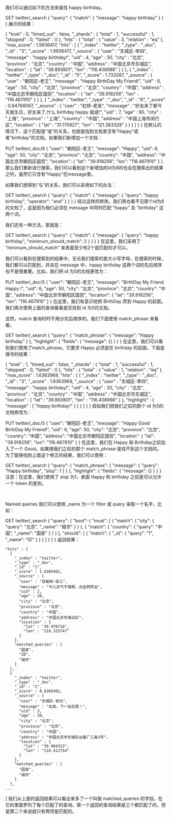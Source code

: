 
我们可以通过如下的方法来查找 happy birthday。

GET twitter/_search
{
  "query": {
    "match": {
      "message": "happy birthday"
    }
  }
}
展示的结果：

{
  "took" : 0,
  "timed_out" : false,
  "_shards" : {
    "total" : 1,
    "successful" : 1,
    "skipped" : 0,
    "failed" : 0
  },
  "hits" : {
    "total" : {
      "value" : 3,
      "relation" : "eq"
    },
    "max_score" : 1.9936417,
    "hits" : [
      {
        "_index" : "twitter",
        "_type" : "_doc",
        "_id" : "3",
        "_score" : 1.9936417,
        "_source" : {
          "user" : "东城区-李四",
          "message" : "happy birthday!",
          "uid" : 4,
          "age" : 30,
          "city" : "北京",
          "province" : "北京",
          "country" : "中国",
          "address" : "中国北京市东城区",
          "location" : {
            "lat" : "39.893801",
            "lon" : "116.408986"
          }
        }
      },
      {
        "_index" : "twitter",
        "_type" : "_doc",
        "_id" : "5",
        "_score" : 1.733287,
        "_source" : {
          "user" : "朝阳区-老王",
          "message" : "Happy BirthDay My Friend!",
          "uid" : 6,
          "age" : 50,
          "city" : "北京",
          "province" : "北京",
          "country" : "中国",
          "address" : "中国北京市朝阳区国贸",
          "location" : {
            "lat" : "39.918256",
            "lon" : "116.467910"
          }
        }
      },
      {
        "_index" : "twitter",
        "_type" : "_doc",
        "_id" : "6",
        "_score" : 0.84768087,
        "_source" : {
          "user" : "虹桥-老吴",
          "message" : "好友来了都今天我生日，好友来了,什么 birthday happy 就成!",
          "uid" : 7,
          "age" : 90,
          "city" : "上海",
          "province" : "上海",
          "country" : "中国",
          "address" : "中国上海市闵行区",
          "location" : {
            "lat" : "31.175927",
            "lon" : "121.383328"
          }
        }
      }
    ]
  }
}
在默认的情况下，这个匹配是“或”的关系，也就是找到文档里含有“Happy"或者“birthday”的文档。如果我们新增加一个文档：

PUT twitter/_doc/8
{
  "user": "朝阳区-老王",
  "message": "Happy",
  "uid": 6,
  "age": 50,
  "city": "北京",
  "province": "北京",
  "country": "中国",
  "address": "中国北京市朝阳区国贸",
  "location": {
    "lat": "39.918256",
    "lon": "116.467910"
  }
}
那么我们重新进行搜索，我们可以看到这个新增加的id为8的也会在搜索出的结果之列，虽然它只含有“Happy"在message里。



如果我们想得到“与”的关系，我们可以采用如下的办法：

GET twitter/_search
{
  "query": {
    "match": {
      "message": {
        "query": "happy birthday",
        "operator": "and"
      }
    }
  }
}
经过这样的修改，我们再也看不见那个id为8的文档了，这是因为我们必须在 message 中同时匹配 “happy” 及 “birthday” 这两个词。

我们还有一种方法，那就是：

GET twitter/_search
{
  "query": {
    "match": {
      "message": {
        "query": "happy birthday",
        "minimum_should_match": 2
      }
    }
  }
}
在这里，我们采用了 “minimum_should_match” 来表面至少有2个是匹配的才可以。

我们可以看到在搜索到的结果中，无论我们搜索的是大小写字母，在搜索的时候，我们都可以匹配到，并且在 message 中，happy birthday 这两个词的先后顺序也不是很重要。比如，我们把 id 为5的文档更改为：

PUT twitter/_doc/5
{
  "user": "朝阳区-老王",
  "message": "BirthDay My Friend Happy !",
  "uid": 6,
  "age": 50,
  "city": "北京",
  "province": "北京",
  "country": "中国",
  "address": "中国北京市朝阳区国贸",
  "location": {
    "lat": "39.918256",
    "lon": "116.467910"
  }
}
在这里，我们有意识地把 BirthDay 弄到 Happy 的前面。我们再次使用上面的查询看看是否找到 id 为5的文档。



显然，match 查询时时不用分先后顺序的。我们下面使用 match_phrase 来看看。

GET twitter/_search
{
  "query": {
    "match_phrase": {
      "message": "Happy birthday"
    }
  },
  "highlight": {
    "fields": {
      "message": {}
    }
  }
}
在这里，我们可以看到我们使用了match_phrase。它要求 Happy 必须是在 birthday 的前面。下面是搜寻的结果：

{
  "took" : 1,
  "timed_out" : false,
  "_shards" : {
    "total" : 1,
    "successful" : 1,
    "skipped" : 0,
    "failed" : 0
  },
  "hits" : {
    "total" : {
      "value" : 1,
      "relation" : "eq"
    },
    "max_score" : 1.6363969,
    "hits" : [
      {
        "_index" : "twitter",
        "_type" : "_doc",
        "_id" : "3",
        "_score" : 1.6363969,
        "_source" : {
          "user" : "东城区-李四",
          "message" : "happy birthday!",
          "uid" : 4,
          "age" : 30,
          "city" : "北京",
          "province" : "北京",
          "country" : "中国",
          "address" : "中国北京市东城区",
          "location" : {
            "lat" : "39.893801",
            "lon" : "116.408986"
          }
        },
        "highlight" : {
          "message" : [
            "<em>happy</em> <em>birthday</em>!"
          ]
        }
      }
    ]
  }
}
假如我们把我们之前的那个 id 为5的文档修改为：

PUT twitter/_doc/5
{
  "user": "朝阳区-老王",
  "message": "Happy Good BirthDay My Friend!",
  "uid": 6,
  "age": 50,
  "city": "北京",
  "province": "北京",
  "country": "中国",
  "address": "中国北京市朝阳区国贸",
  "location": {
    "lat": "39.918256",
    "lon": "116.467910"
  }
}
在这里，我们在 Happy 和 Birthday之前加入了一个 Good。如果用我们之前的那个 match_phrase 是找不到这个文档的。为了能够找到上面这个修正的结果，我们可以使用：

GET twitter/_search
{
  "query": {
    "match_phrase": {
      "message": {
        "query": "Happy birthday",
        "slop": 1
      }
    }
  },
  "highlight": {
    "fields": {
      "message": {}
    }
  }
}
注意：在这里，我们使用了 slop 为1，表面 Happy 和 birthday 之前是可以允许一个 token 的差别。

 

Named queries
我们可以使用 _name 为一个 filter 或 query 来取一个名字，比如：

GET twitter/_search
{
  "query": {
    "bool": {
      "must": [
        {
          "match": {
            "city": {
              "query": "北京",
              "_name": "城市"
            }
          }
        },
        {
          "match": {
            "country": {
              "query": "中国",
              "_name": "国家"
            }
          }
        }
      ],
      "should": [
        {
          "match": {
            "_id": {
              "query": "1",
              "_name": "ID"
            }
          }
        }
      ]
    }
  }
}
返回结果：

    "hits" : [
      {
        "_index" : "twitter",
        "_type" : "_doc",
        "_id" : "1",
        "_score" : 1.6305401,
        "_source" : {
          "user" : "双榆树-张三",
          "message" : "今儿天气不错啊，出去转转去",
          "uid" : 2,
          "age" : 20,
          "city" : "北京",
          "province" : "北京",
          "country" : "中国",
          "address" : "中国北京市海淀区",
          "location" : {
            "lat" : "39.970718",
            "lon" : "116.325747"
          }
        },
        "matched_queries" : [
          "国家",
          "ID",
          "城市"
        ]
      },
      {
        "_index" : "twitter",
        "_type" : "_doc",
        "_id" : "2",
        "_score" : 0.6305401,
        "_source" : {
          "user" : "东城区-老刘",
          "message" : "出发，下一站云南！",
          "uid" : 3,
          "age" : 30,
          "city" : "北京",
          "province" : "北京",
          "country" : "中国",
          "address" : "中国北京市东城区台基厂三条3号",
          "location" : {
            "lat" : "39.904313",
            "lon" : "116.412754"
          }
        },
        "matched_queries" : [
          "国家",
          "城市"
        ]
      },
    ...
  ]
我们从上面的返回结果可以看出来多了一个叫做 matched_queries 的字段。在它的里面罗列了每个匹配了的查询。第一个返回的查询结果是三个都匹配了的，但是第二个来说就只有两项是匹配的。